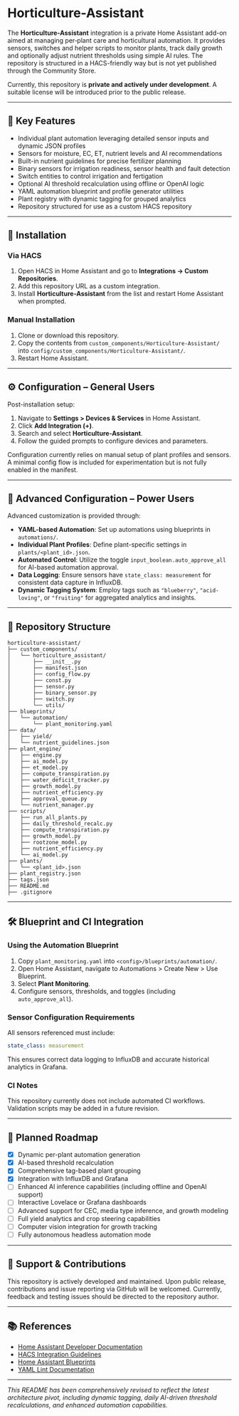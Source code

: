 # Horticulture-Assistant

The **Horticulture-Assistant** integration is a private Home Assistant add-on aimed at managing per‑plant care and horticultural automation.  It provides sensors, switches and helper scripts to monitor plants, track daily growth and optionally adjust nutrient thresholds using simple AI rules.  The repository is structured in a HACS-friendly way but is not yet published through the Community Store.

Currently, this repository is **private and actively under development**. A suitable license will be introduced prior to the public release.

---

## 🌱 Key Features

* Individual plant automation leveraging detailed sensor inputs and dynamic JSON profiles
* Sensors for moisture, EC, ET, nutrient levels and AI recommendations
* Built-in nutrient guidelines for precise fertilizer planning
* Binary sensors for irrigation readiness, sensor health and fault detection
* Switch entities to control irrigation and fertigation
* Optional AI threshold recalculation using offline or OpenAI logic
* YAML automation blueprint and profile generator utilities
* Plant registry with dynamic tagging for grouped analytics
* Repository structured for use as a custom HACS repository

---

## 🧩 Installation

### Via HACS

1. Open HACS in Home Assistant and go to **Integrations → Custom Repositories**.
2. Add this repository URL as a custom integration.
3. Install **Horticulture-Assistant** from the list and restart Home Assistant when prompted.

### Manual Installation

1. Clone or download this repository.
2. Copy the contents from `custom_components/Horticulture-Assistant/` into `config/custom_components/Horticulture-Assistant/`.
3. Restart Home Assistant.

---

## ⚙️ Configuration – General Users

Post-installation setup:

1. Navigate to **Settings > Devices & Services** in Home Assistant.
2. Click **Add Integration (+)**.
3. Search and select **Horticulture-Assistant**.
4. Follow the guided prompts to configure devices and parameters.

Configuration currently relies on manual setup of plant profiles and sensors. A minimal config flow is included for experimentation but is not fully enabled in the manifest.

---

## 🔧 Advanced Configuration – Power Users

Advanced customization is provided through:

* **YAML-based Automation**: Set up automations using blueprints in `automations/`.
* **Individual Plant Profiles**: Define plant-specific settings in `plants/<plant_id>.json`.
* **Automated Control**: Utilize the toggle `input_boolean.auto_approve_all` for AI-based automation approval.
* **Data Logging**: Ensure sensors have `state_class: measurement` for consistent data capture in InfluxDB.
* **Dynamic Tagging System**: Employ tags such as `"blueberry"`, `"acid-loving"`, or `"fruiting"` for aggregated analytics and insights.

---

## 📁 Repository Structure

```text
horticulture-assistant/
├── custom_components/
│   └── horticulture_assistant/
│       ├── __init__.py
│       ├── manifest.json
│       ├── config_flow.py
│       ├── const.py
│       ├── sensor.py
│       ├── binary_sensor.py
│       ├── switch.py
│       └── utils/
├── blueprints/
│   └── automation/
│       └── plant_monitoring.yaml
├── data/
│   ├── yield/
│   └── nutrient_guidelines.json
├── plant_engine/
│   ├── engine.py
│   ├── ai_model.py
│   ├── et_model.py
│   ├── compute_transpiration.py
│   ├── water_deficit_tracker.py
│   ├── growth_model.py
│   ├── nutrient_efficiency.py
│   ├── approval_queue.py
│   └── nutrient_manager.py
├── scripts/
│   ├── run_all_plants.py
│   ├── daily_threshold_recalc.py
│   ├── compute_transpiration.py
│   ├── growth_model.py
│   ├── rootzone_model.py
│   ├── nutrient_efficiency.py
│   └── ai_model.py
├── plants/
│   └── <plant_id>.json
├── plant_registry.json
├── tags.json
├── README.md
├── .gitignore

```

---

## 🛠️ Blueprint and CI Integration

### Using the Automation Blueprint

1. Copy `plant_monitoring.yaml` into `<config>/blueprints/automation/`.
2. Open Home Assistant, navigate to Automations > Create New > Use Blueprint.
3. Select **Plant Monitoring**.
4. Configure sensors, thresholds, and toggles (including `auto_approve_all`).

### Sensor Configuration Requirements

All sensors referenced must include:

```yaml
state_class: measurement
```

This ensures correct data logging to InfluxDB and accurate historical analytics in Grafana.

### CI Notes

This repository currently does not include automated CI workflows. Validation scripts may be added in a future revision.

---

## 🚀 Planned Roadmap

* [x] Dynamic per-plant automation generation
* [x] AI-based threshold recalculation
* [x] Comprehensive tag-based plant grouping
* [x] Integration with InfluxDB and Grafana
* [ ] Enhanced AI inference capabilities (including offline and OpenAI support)
* [ ] Interactive Lovelace or Grafana dashboards
* [ ] Advanced support for CEC, media type inference, and growth modeling
* [ ] Full yield analytics and crop steering capabilities
* [ ] Computer vision integration for growth tracking
* [ ] Fully autonomous headless automation mode

---

## 🤝 Support & Contributions

This repository is actively developed and maintained. Upon public release, contributions and issue reporting via GitHub will be welcomed. Currently, feedback and testing issues should be directed to the repository author.

---

## 📚 References

* [Home Assistant Developer Documentation](https://developers.home-assistant.io/)
* [HACS Integration Guidelines](https://hacs.xyz/docs/publish/start)
* [Home Assistant Blueprints](https://www.home-assistant.io/docs/automation/using-blueprints/)
* [YAML Lint Documentation](https://yamllint.readthedocs.io/)

---

*This README has been comprehensively revised to reflect the latest architecture pivot, including dynamic tagging, daily AI-driven threshold recalculations, and enhanced automation capabilities.*
